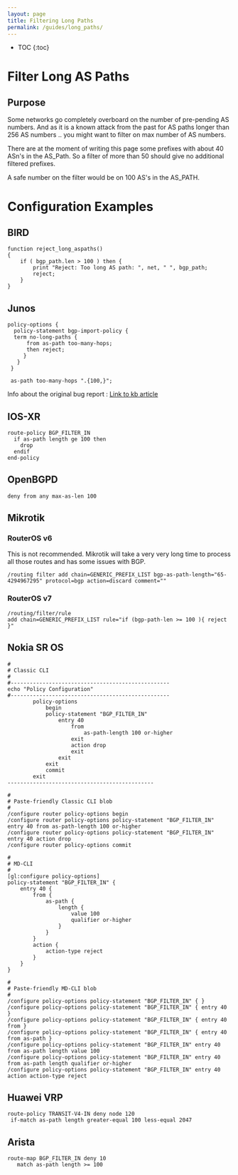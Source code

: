```yaml
---
layout: page
title: Filtering Long Paths
permalink: /guides/long_paths/
---
```


* TOC
{:toc}

# Filter Long AS Paths

## Purpose

Some networks go completely overboard on the number of pre-pending AS numbers.
And as it is a known attack from the past for AS paths longer than 256 AS numbers ..  you might want to filter on max number of AS numbers.

There are at the moment of writing this page some prefixes with about 40 ASn's in the AS_Path. So a filter of more than 50 should give no additional filtered prefixes.

A safe number on the filter would be on 100 AS's in the AS_PATH.

# Configuration Examples

## BIRD
```
function reject_long_aspaths()
{
    if ( bgp_path.len > 100 ) then {
        print "Reject: Too long AS path: ", net, " ", bgp_path;
        reject;
    }
}
```

## Junos

```
policy-options {
  policy-statement bgp-import-policy {
  term no-long-paths {
      from as-path too-many-hops;
      then reject;
     }
   }
 }

 as-path too-many-hops ".{100,}";
```

Info about the original bug report : [Link to kb article](https://kb.juniper.net/InfoCenter/index?page=content&id=JSA10418)

## IOS-XR

```
route-policy BGP_FILTER_IN
  if as-path length ge 100 then
    drop
  endif
end-policy
```

## OpenBGPD
```
deny from any max-as-len 100
```

## Mikrotik

### RouterOS v6
This is not recommended. Mikrotik will take a very very long time to process all those routes and has some issues with BGP.
```
/routing filter add chain=GENERIC_PREFIX_LIST bgp-as-path-length="65-4294967295" protocol=bgp action=discard comment=""
```

### RouterOS v7
```
/routing/filter/rule
add chain=GENERIC_PREFIX_LIST rule="if (bgp-path-len >= 100 ){ reject }"
```

## Nokia SR OS
```
#
# Classic CLI
#
#--------------------------------------------------
echo "Policy Configuration"
#--------------------------------------------------
        policy-options
            begin
            policy-statement "BGP_FILTER_IN"
                entry 40
                    from
                        as-path-length 100 or-higher
                    exit
                    action drop
                    exit
                exit
            exit
            commit
        exit
----------------------------------------------

#
# Paste-friendly Classic CLI blob
#
/configure router policy-options begin
/configure router policy-options policy-statement "BGP_FILTER_IN" entry 40 from as-path-length 100 or-higher
/configure router policy-options policy-statement "BGP_FILTER_IN" entry 40 action drop
/configure router policy-options commit

#
# MD-CLI
#
[gl:configure policy-options]
policy-statement "BGP_FILTER_IN" {
    entry 40 {
        from {
            as-path {
                length {
                    value 100
                    qualifier or-higher
                }
            }
        }
        action {
            action-type reject
        }
    }
}

#
# Paste-friendly MD-CLI blob
#
/configure policy-options policy-statement "BGP_FILTER_IN" { }
/configure policy-options policy-statement "BGP_FILTER_IN" { entry 40 }
/configure policy-options policy-statement "BGP_FILTER_IN" { entry 40 from }
/configure policy-options policy-statement "BGP_FILTER_IN" { entry 40 from as-path }
/configure policy-options policy-statement "BGP_FILTER_IN" entry 40 from as-path length value 100
/configure policy-options policy-statement "BGP_FILTER_IN" entry 40 from as-path length qualifier or-higher
/configure policy-options policy-statement "BGP_FILTER_IN" entry 40 action action-type reject
```

## Huawei VRP
```
route-policy TRANSIT-V4-IN deny node 120
 if-match as-path length greater-equal 100 less-equal 2047
 ```

## Arista
```
route-map BGP_FILTER_IN deny 10
   match as-path length >= 100
```

